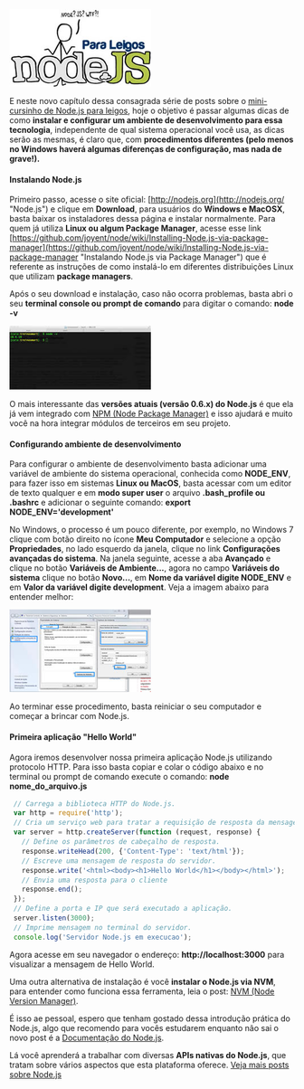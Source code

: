 ![Curso de Node.js](images/nodejs-para-leigos.jpg "Curso de Node.js")

E neste novo capítulo dessa consagrada série de posts sobre o [mini-cursinho de Node.js para leigos]({{site.url}}/nodejs), hoje o objetivo é passar algumas dicas de como **instalar e configurar um ambiente de desenvolvimento para essa tecnologia**, independente de qual sistema operacional você usa, as dicas serão as mesmas, é claro que, com **procedimentos diferentes (pelo menos no Windows haverá algumas diferenças de configuração, mas nada de grave!).**

#### Instalando Node.js

Primeiro passo, acesse o site oficial: [http://nodejs.org](http://nodejs.org/ "Node.js") e clique em **Download**, para usuários do **Windows e MacOSX**, basta baixar os instaladores dessa página e instalar normalmente. Para quem já utiliza **Linux ou algum Package Manager**, acesse esse link [https://github.com/joyent/node/wiki/Installing-Node.js-via-package-manager](https://github.com/joyent/node/wiki/Installing-Node.js-via-package-manager "Instalando Node.js via Package Manager") que é referente as instruções de como instalá-lo em diferentes distribuições Linux que utilizam **package managers**.

Após o seu download e instalação, caso não ocorra problemas, basta abri o seu **terminal console ou prompt de comando** para digitar o comando: **node -v**

[![Versão do Node.js instalado](images/node-terminal-small.jpg "Versão do Node.js instalado")](images/node-terminal.jpg "Versão do Node.js instalado")

O mais interessante das **versões atuais (versão 0.6.x) do Node.js** é que ela já vem integrado com [NPM (Node Package Manager)](npm-node-package-manager "NPM – Node Package Manager") e isso ajudará e muito você na hora integrar módulos de terceiros em seu projeto.

#### Configurando ambiente de desenvolvimento

Para configurar o ambiente de desenvolvimento basta adicionar uma variável de ambiente do sistema operacional, conhecida como **NODE_ENV**, para fazer isso em sistemas **Linux ou MacOS**, basta acessar com um editor de texto qualquer e em **modo super user** o arquivo **.bash_profile ou .bashrc** e adicionar o seguinte comando: **export NODE_ENV='development'**

No Windows, o processo é um pouco diferente, por exemplo, no Windows 7 clique com botão direito no ícone **Meu Computador** e selecione a opção **Propriedades**, no lado esquerdo da janela, clique no link **Configurações avançadas do sistema**. Na janela seguinte, acesse a aba **Avançado** e clique no botão **Variáveis de Ambiente...**, agora no campo **Variáveis do sistema** clique no botão **Novo...**, em **Nome da variável digite NODE_ENV** e em **Valor da variável digite development**. Veja a imagem abaixo para entender melhor:

[![Configuração do Node.js no Windows](images/node-windows-small.jpg "Configuração do Node.js no Windows")](images/node-windows.jpg "Configuração do Node.js no Windows")

Ao terminar esse procedimento, basta reiniciar o seu computador e começar a brincar com Node.js.

#### Primeira aplicação "Hello World"

Agora iremos desenvolver nossa primeira aplicação Node.js utilizando protocolo HTTP. Para isso basta copiar e colar o código abaixo e no terminal ou prompt de comando execute o comando: **node nome_do_arquivo.js**

``` javascript
 // Carrega a biblioteca HTTP do Node.js.
 var http = require('http');
 // Cria um serviço web para tratar a requisição de resposta da mensagem Hello World.
 var server = http.createServer(function (request, response) {
   // Define os parâmetros de cabeçalho de resposta.
   response.writeHead(200, {'Content-Type': 'text/html'});
   // Escreve uma mensagem de resposta do servidor.
   response.write('<html><body><h1>Hello World</h1></body></html>');
   // Envia uma resposta para o cliente
   response.end();
 });
 // Define a porta e IP que será executado a aplicação.
 server.listen(3000);
 // Imprime mensagem no terminal do servidor.
 console.log('Servidor Node.js em execucao');
``` 

Agora acesse em seu navegador o endereço: **http://localhost:3000** para visualizar a mensagem de Hello World.

Uma outra alternativa de instalação é você **instalar o Node.js via NVM**, para entender como funciona essa ferramenta, leia o post: [NVM (Node Version Manager)]({{site.url}}/nvm-node-version-manager "NVM (Node Version Manager)").

É isso ae pessoal, espero que tenham gostado dessa introdução prática do Node.js, algo que recomendo para vocês estudarem enquanto não sai o novo post é a [Documentação do Node.js](http://nodejs.org/api/all.html "Documentação do Node.js").

Lá você aprenderá a trabalhar com diversas **APIs nativas do Node.js**, que tratam sobre vários aspectos que esta plataforma oferece. [Veja mais posts sobre Node.js]({{site.url}}/nodejs)
